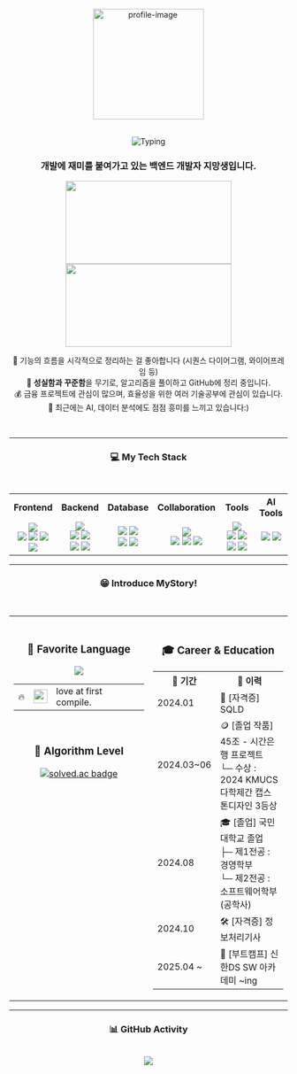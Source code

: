 
<!-- ✅ 상단: 사진 + 타이핑 + 소개글 (중앙 정렬) -->
<div align="center">
  <br>
  <img src="https://github.com/user-attachments/assets/2d968514-f9e3-4b76-a4ba-579f1c9f2189" width="200" alt="profile-image"/>
  <br><br>

![Typing](https://readme-typing-svg.herokuapp.com?font=Press+Start+2P&speed=1&pause=700&color=32CD32&center=true&vCenter=true&width=480&lines=Welcome+to+my+World!;Say+hi+to+my+pup👋🏻+🐶)
  <h3>개발에 재미를 붙여가고 있는 <strong>백엔드 개발자 지망생</strong>입니다.</h3>
    <span style="display:inline-block;">
    <a href="https://www.gitanimals.org/en_US?utm_source=sunJ0120">
      <img src="https://render.gitanimals.org/lines/sunJ0120?pet-id=709052221727996268" width="300" height="150"/>
    </a>
  </span>
  <span style="display:inline-block;">
    <a href="https://www.gitanimals.org/en_US?utm_source=sunJ0120">
      <img src="https://render.gitanimals.org/lines/sunJ0120?pet-id=709052222990483280" width="300" height="150"/>
    </a>
  </span>
</a>

  🎱  기능의 흐름을 시각적으로 정리하는 걸 좋아합니다 (시퀀스 다이어그램, 와이어프레임 등)<br>
  🧠 <strong>성실함과 꾸준함</strong>을 무기로, 알고리즘을 풀이하고 GitHub에 정리 중입니다.  
  💰 금융 프로젝트에 관심이 많으며, 효율성을 위한 여러 기술공부에 관심이 있습니다.<br>
  🤖 최근에는 AI, 데이터 분석에도 점점 흥미를 느끼고 있습니다:)

  <br>
</div>

---
<div align="center">

 <h3>💻 My Tech Stack</h3>
 <br>
      <table align="center">
  <tr>
    <th>Frontend</th>
    <th>Backend</th>
    <th>Database</th>
    <th>Collaboration</th>
    <th>Tools</th>
    <th>AI Tools</th>
  </tr>
  <tr>
    <td align="center">
      <img src="https://img.shields.io/badge/HTML5-E34F26?style=for-the-badge&logo=html5&logoColor=white"/><br>
      <img src="https://img.shields.io/badge/CSS3-1572B6?style=for-the-badge&logo=css3&logoColor=white"/>
      <img src="https://img.shields.io/badge/JavaScript-F7DF1E?style=for-the-badge&logo=javascript&logoColor=black"/>
      <img src="https://img.shields.io/badge/Flutter-02569B?style=for-the-badge&logo=flutter&logoColor=white"/><br>
      <img src="https://img.shields.io/badge/Dart-0175C2?style=for-the-badge&logo=dart&logoColor=white"/>
    </td>
    <td align="center">
      <img src="https://img.shields.io/badge/Java-ED8B00?style=for-the-badge&logo=openjdk&logoColor=white"/><br>
      <img src="https://img.shields.io/badge/Servlet-3C78D8?style=for-the-badge&logo=java&logoColor=white"/>
      <img src="https://img.shields.io/badge/JSP-007396?style=for-the-badge&logo=java&logoColor=white"/><br>
      <img src="https://img.shields.io/badge/Spring-6DB33F?style=for-the-badge&logo=spring&logoColor=white"/>
      <img src="https://img.shields.io/badge/Spring%20Boot-6DB33F?style=for-the-badge&logo=springboot&logoColor=white"/>
    </td>
    <td align="center">
      <img src="https://img.shields.io/badge/SQL-336791?style=for-the-badge&logo=postgresql&logoColor=white"/>
      <img src="https://img.shields.io/badge/MySQL-00000F?style=for-the-badge&logo=mysql&logoColor=white"/><br>
      <img src="https://img.shields.io/badge/Oracle-F80000?style=for-the-badge&logo=oracle&logoColor=white"/>
      <img src="https://img.shields.io/badge/MariaDB-003545?style=for-the-badge&logo=mariadb&logoColor=white"/>
    </td>
    <td align="center">
      <img src="https://img.shields.io/badge/Discord-5865F2?style=for-the-badge&logo=discord&logoColor=white"/><br>
      <img src="https://img.shields.io/badge/Notion-000000?style=for-the-badge&logo=notion&logoColor=white"/>
      <img src="https://img.shields.io/badge/Jira-0052CC?style=for-the-badge&logo=jira&logoColor=white"/>
      <img src="https://img.shields.io/badge/Trello-0052CC?style=for-the-badge&logo=trello&logoColor=white"/>
    </td>
    <td align="center">
      <img src="https://img.shields.io/badge/Postman-FF6C37?style=for-the-badge&logo=postman&logoColor=white"/><br>
      <img src="https://img.shields.io/badge/Figma-F24E1E?style=for-the-badge&logo=figma&logoColor=white"/>
      <img src="https://img.shields.io/badge/Git-F05032?style=for-the-badge&logo=git&logoColor=white"/>
      <img src="https://img.shields.io/badge/GitHub-181717?style=for-the-badge&logo=github&logoColor=white"/>
      <img src="https://img.shields.io/badge/draw.io-FF9900?style=for-the-badge&logo=diagramsdotnet&logoColor=white"/>
    </td>
    <td align="center">
      <img src="https://img.shields.io/badge/ChatGPT-10a37f?style=for-the-badge&logo=openai&logoColor=white"/>
      <img src="https://img.shields.io/badge/GitHub%20Copilot-5C6BC0?style=for-the-badge&logo=github&logoColor=white"/>
    </td>
  </tr>
</table>
</div>
<!-- ✅ 하단: 좌우 2단 정렬 (Tech Stack | Favorite + Career 등) -->

---

<div align="center">
 
<h3>😁 Introduce MyStory!</h3>
 <br>
<table>
  <tr>
    <td width="50%" valign="top">
     <div align="center">
       <br>
       <h3>🌟 Favorite Language</h3>
      <p>
        <img src="https://github-readme-stats.vercel.app/api/top-langs/?username=sunJ0120&layout=compact&theme=tokyonight" />
        <table align="center">
          <tr>
            <td>
              🔥
            </td>
            <td>
              <img src="https://img.shields.io/badge/Java-ED8B00?style=flat-square&logo=openjdk&logoColor=white" height="25" />
            </td>
            <td style="vertical-align: middle; padding-left: 8px;">
              <span style="font-size: 16px;">love at first compile.</span>
            </td>
          </tr>
        </table>
      </p>
         <br>
        <h3>🧩 Algorithm Level</h3>
          <a href="https://solved.ac/sspure123">
            <img src="http://mazassumnida.wtf/api/v2/generate_badge?boj=sspure123" alt="solved.ac badge"/>
          </a>
       </div>
       <div align="center">
         <br>
          </div>
      <br>
    </td>
    <td width="50%" valign="top">
      <br>
      <div align="center">
      <h3>🎓 Career & Education</h3>
      <table align="center">
  <tr>
    <th>📅 기간</th>
    <th>📌 이력</th>
  </tr>
  <tr>
    <td>2024.01</td>
    <td>📜 [자격증] SQLD</td>
  </tr>
  <tr>
    <td>2024.03~06</td>
    <td>
    🪙 [졸업 작품] 45조 - 시간은행 프로젝트<br>
    └─ 수상 : 2024 KMUCS 다학제간 캡스톤디자인 3등상
    </td>
  </tr>
  <tr>
    <td>2024.08</td>
    <td>
    🎓 [졸업] 국민대학교 졸업<br>
    ├─ 제1전공 : 경영학부<br>
    └─ 제2전공 : 소프트웨어학부 (공학사)
    </td>
  </tr>
  <tr>
    <td>2024.10</td>
    <td>🛠 [자격증] 정보처리기사</td>
  </tr>
  <tr>
    <td>2025.04 ~</td>
    <td>🏫 [부트캠프] 신한DS SW 아카데미 ~ing</td>
  </tr>
</table>
        <div>
    </td>
</table>
</div>
        
---

<!-- ✅ 하단 단독: 알고리즘 / 활동 그래프 -->
<div align="center">


  <h3>📊 GitHub Activity</h3>
    <br>
  <img src="https://github-readme-activity-graph.vercel.app/graph?username=sunJ0120&theme=tokyo-night&hide_border=true" />

</div>


